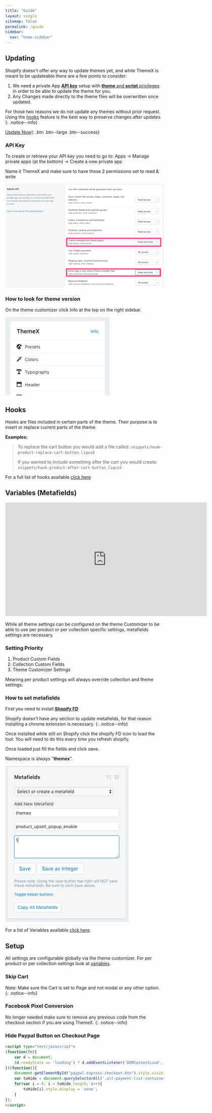 ```yaml
---
title: "Guide"
layout: single
sitemap: false
permalink: /guide
sidebar:
  nav: "home-sidebar"
---
```


## Updating

Shopify doesn't offer any way to update themes yet, and while ThemeX is meant to be updateable there are a few points to consider:

1. We need a private App **[API key](#api-key)** setup with [**theme** and **script** privileges](#api-key) in order to be able to update the theme for you. 
2. Any Changes made directly to the theme files will be overwritten once updated.

For those two reasons we do not update any themes without prior request.
Using the [hooks](#hooks) feature is the best way to preserve changes after updates.
{: .notice--info}

[Update Now](/update){: .btn .btn--large .btn--success}

### API Key
To create or retrieve your API key you need to go to:
Apps -> Manage private apps (at the bottom) -> Create a new private app

Name it ThemeX and make sure to have these 2 permissions set to read & write 

![API Permissions](assets/images/api_permissions.png)

### How to look for theme version

On the theme customizer click Info at the top on the right sidebar.

![ThemeX Version](assets/images/themex-version.png)




## Hooks

Hooks are files included in certain parts of the theme. Their purpose is to insert or replace current parts of the theme.

**Examples:**

> To replace the cart button you would add a file called:
> `snippets/hook-product-replace-cart-button.liquid`
>
> If you wanted to include something after the cart you would create:
> `snippets/hook-product-after-cart-button.liquid`

For a full list of hooks available [click here](/hooks)

## Variables (Metafields)

<iframe width="640" height="360" src="https://www.youtube.com/embed/QuI8cSnf7eA?showinfo=0" frameborder="0" allowfullscreen></iframe>



While all theme settings can be configured on the theme Customizer to be able to use per product or per collection specific settings, metafields settings are necessary.

### Setting Priority

1. Product Custom Fields
2. Collection Custom Fields
3. Theme Customizer Settings

Meaning per product settings will always override collection and theme settings.


### How to set metafields

First you need to install **[Shopify FD](https://chrome.google.com/webstore/detail/shopifyfd-dashboard-tool/lffljkleilfpjlmcdnoaghhcbnemelge?hl=en)**

Shopify doesn't have any section to update metafields, for that reason installing a chrome extension is necessary.
{: .notice--info}

Once installed while still on Shopify click the shopify FD icon to load the tool. You will need to do this every time you refresh shopify.

Once loaded just fill the fields and click save.

Namespace is always "**themex**".

![Shopify FD MetaField Creation](assets/images/shopifyfd-metafields.png)

For a list of Variables available [click here](/variables).

## Setup

All settings are configurable globally via the theme customizer. For per product or per collection settings look at [variables](#variables-metadata).


### Skip Cart

Note: Make sure the Cart is set to Page and not modal or any other option.
{: .notice--info}


### Facebook Pixel Conversion
No longer needed make sure to remove any previous code from the checkout section if you are using ThemeX.
{: .notice--info}

### Hide Paypal Button on Checkout Page
```html
<script type="text/javascript">
(function(fn){
    var d = document;
    (d.readyState == 'loading') ? d.addEventListener('DOMContentLoad', fn) : fn();
})(function(){
    document.getElementById("paypal-express-checkout-btn").style.visibility = "hidden";
    var toHide = document.querySelectorAll('.alt-payment-list-container, .alternative-payment-separator');
    for(var i = 0; i < toHide.length; i++){
        toHide[i].style.display = 'none';
    }
});
</script>
```
